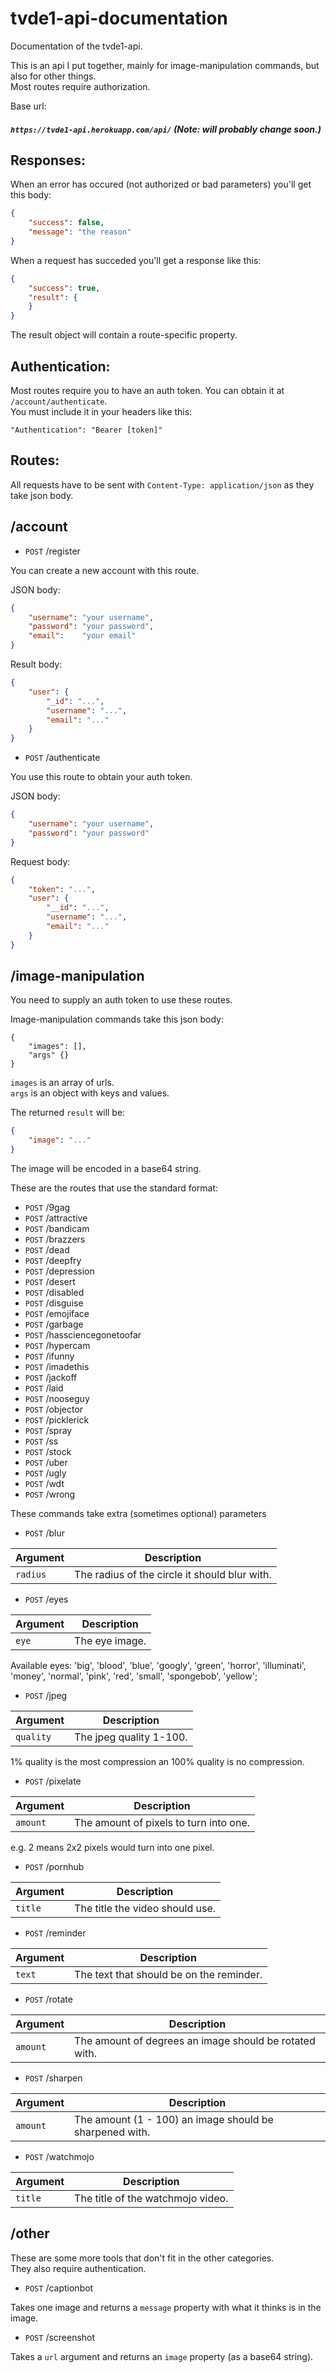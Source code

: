 # tvde1-api-documentation
Documentation of the tvde1-api.

This is an api I put together, mainly for image-manipulation commands, but also for other things.  
Most routes require authorization.

Base url:
##### `https://tvde1-api.herokuapp.com/api/` (Note: will probably change soon.)

Responses:
-

When an error has occured (not authorized or bad parameters) you'll get this body:

```json
{
    "success": false,
    "message": "the reason"
}
```

When a request has succeded you'll get a response like this:

```json
{
    "success": true,
    "result": {
    }
}
```
The result object will contain a route-specific property.

Authentication:
-

Most routes require you to have an auth token. You can obtain it at `/account/authenticate`.  
You must include it in your headers like this:  

`"Authentication": "Bearer [token]"`

Routes:
-

All requests have to be sent with `Content-Type: application/json` as they take json body.

/account
-

* `POST` /register

You can create a new account with this route.

JSON body:

```json
{
    "username": "your username",
    "password": "your password",
    "email":    "your email"
}
```

Result body:
```json
{
    "user": {
        "_id": "...",
        "username": "...",
        "email": "..."
    }
}
```

* `POST` /authenticate

You use this route to obtain your auth token.

JSON body:

```json
{
    "username": "your username",
    "password": "your password"
}
```

Request body:
```json
{
    "token": "...",
    "user": {
        "__id": "...",
        "username": "...",
        "email": "..."
    }
}
```

/image-manipulation
-

You need to supply an auth token to use these routes.  

Image-manipulation commands take this json body:

```
{
    "images": [],
    "args" {}
}
```
`images` is an array of urls.  
`args` is an object with keys and values.

The returned `result` will be:
```json
{
    "image": "..."
}
```
The image will be encoded in a base64 string.

These are the routes that use the standard format:

* `POST` /9gag
* `POST` /attractive
* `POST` /bandicam
* `POST` /brazzers
* `POST` /dead
* `POST` /deepfry
* `POST` /depression
* `POST` /desert
* `POST` /disabled
* `POST` /disguise
* `POST` /emojiface
* `POST` /garbage
* `POST` /hassciencegonetoofar
* `POST` /hypercam
* `POST` /ifunny
* `POST` /imadethis
* `POST` /jackoff
* `POST` /laid
* `POST` /nooseguy
* `POST` /objector
* `POST` /picklerick
* `POST` /spray
* `POST` /ss
* `POST` /stock
* `POST` /uber
* `POST` /ugly
* `POST` /wdt
* `POST` /wrong

These commands take extra (sometimes optional) parameters

* `POST` /blur

| Argument | Description |
| - | - |
| `radius` | The radius of the circle it should blur with. |

* `POST` /eyes

| Argument | Description |
| - | - |
| `eye` | The eye image. |

Available eyes: 'big', 'blood', 'blue', 'googly', 'green', 'horror', 'illuminati', 'money', 'normal', 'pink', 'red', 'small', 'spongebob', 'yellow';

* `POST` /jpeg

| Argument | Description |
| - | - |
| `quality` | The jpeg quality 1-100. |

1% quality is the most compression an 100% quality is no compression.

* `POST` /pixelate

| Argument | Description |
| - | - |
| `amount` | The amount of pixels to turn into one. |

e.g. 2 means 2x2 pixels would turn into one pixel.

* `POST` /pornhub

| Argument | Description |
| - | - |
| `title` | The title the video should use. |

* `POST` /reminder

| Argument | Description |
| - | - |
| `text` | The text that should be on the reminder. |

* `POST` /rotate

| Argument | Description |
| - | - |
| `amount` | The amount of degrees an image should be rotated with. |

* `POST` /sharpen

| Argument | Description |
| - | - |
| `amount` | The amount (1 - 100) an image should be sharpened with. |

* `POST` /watchmojo

| Argument | Description |
| - | - |
| `title` | The title of the watchmojo video. |

/other
-

These are some more tools that don't fit in the other categories.  
They also require authentication.

* `POST` /captionbot

Takes one image and returns a `message` property with what it thinks is in the image.

* `POST` /screenshot

Takes a `url` argument and returns an `image` property (as a base64 string).
